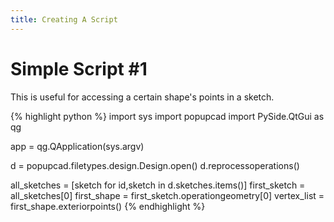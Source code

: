 ```yaml
---
title: Creating A Script
---
```


Simple Script #1
================
This is useful for accessing a certain shape's points in a sketch.

{% highlight python %}
import sys
import popupcad
import PySide.QtGui as qg

app = qg.QApplication(sys.argv)

d = popupcad.filetypes.design.Design.open()
d.reprocessoperations()

all_sketches = [sketch for id,sketch in d.sketches.items()]
first_sketch = all_sketches[0]
first_shape = first_sketch.operationgeometry[0]
vertex_list = first_shape.exteriorpoints()
{% endhighlight %}
